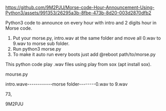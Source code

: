 https://github.com/9M2PJU/Morse-code-Hour-Announcement-Using-Python3/assets/991353/26295a3b-8fbe-473b-8d20-003d2870dfb2

Python3 code to announce on every hour with intro and 2 digits hour in Morse code.

1. Put your morse.py, intro.wav at the same folder and move all 0.wav to 9.wav to morse sub folder.
2. Run python3 morse.py
3. To make it auto run every boots just add @reboot path/to/morse.py
   
This python code play .wav files using play from sox (apt install sox).

mourse.py

intro.wave------------morse folder--------0.wav to 9.wav




73,

9M2PJU
